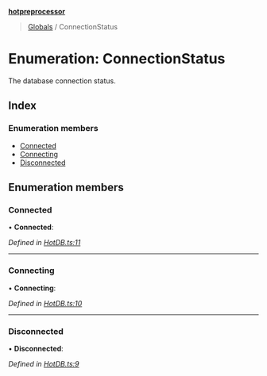 **[hotpreprocessor](../README.md)**

> [Globals](../globals.md) / ConnectionStatus

# Enumeration: ConnectionStatus

The database connection status.

## Index

### Enumeration members

* [Connected](connectionstatus.md#connected)
* [Connecting](connectionstatus.md#connecting)
* [Disconnected](connectionstatus.md#disconnected)

## Enumeration members

### Connected

•  **Connected**: 

*Defined in [HotDB.ts:11](https://github.com/OurFreeLight/HotPreprocessor/blob/a28393c/src/HotDB.ts#L11)*

___

### Connecting

•  **Connecting**: 

*Defined in [HotDB.ts:10](https://github.com/OurFreeLight/HotPreprocessor/blob/a28393c/src/HotDB.ts#L10)*

___

### Disconnected

•  **Disconnected**: 

*Defined in [HotDB.ts:9](https://github.com/OurFreeLight/HotPreprocessor/blob/a28393c/src/HotDB.ts#L9)*
